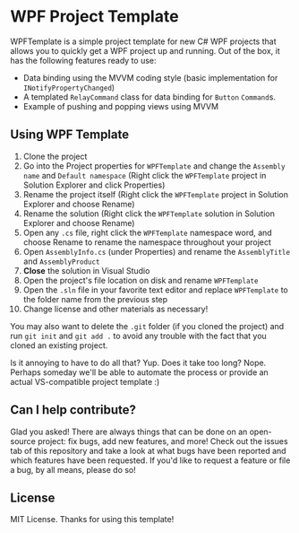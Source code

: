 # WPF Project Template

WPFTemplate is a simple project template for new C# WPF projects that allows you to quickly get a WPF project up and running. Out of the box, it has the following features ready to use:

* Data binding using the MVVM coding style (basic implementation for `INotifyPropertyChanged`)
* A templated `RelayCommand` class for data binding for `Button` `Command`s.
* Example of pushing and popping views using MVVM

## Using WPF Template

1. Clone the project
2. Go into the Project properties for `WPFTemplate` and change the `Assembly name` and `Default namespace` (Right click the `WPFTemplate` project in Solution Explorer and click Properties)
3. Rename the project itself (Right click the `WPFTemplate` project in Solution Explorer and choose Rename)
4. Rename the solution (Right click the `WPFTemplate` solution in Solution Explorer and choose Rename)
5. Open any `.cs` file, right click the `WPFTemplate` namespace word, and choose Rename to rename the namespace throughout your project
6. Open `AssemblyInfo.cs` (under Properties) and rename the `AssemblyTitle` and `AssemblyProduct`
7. **Close** the solution in Visual Studio
8. Open the project's file location on disk and rename `WPFTemplate`
9. Open the `.sln` file in your favorite text editor and replace `WPFTemplate` to the folder name from the previous step
10. Change license and other materials as necessary!

You may also want to delete the `.git` folder (if you cloned the project) and run `git init` and `git add .` to avoid any trouble with the fact that you cloned an existing project.

Is it annoying to have to do all that? Yup. Does it take too long? Nope. Perhaps someday we'll be able to automate the process or provide an actual VS-compatible project template :)

## Can I help contribute?

Glad you asked! There are always things that can be done on an open-source project: fix bugs, add new features, and more! Check out the issues tab of this repository and take a look at what bugs have been reported and which features have been requested. If you'd like to request a feature or file a bug, by all means, please do so!

## License

MIT License. Thanks for using this template!